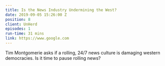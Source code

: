 ```yaml
---
title: Is the News Industry Undermining the West?
date: 2019-09-05 15:26:00 Z
position: 8
client: UnHerd
episodes: 1
run-time: 31 mins
link: https://www.google.com
---
```


Tim Montgomerie asks if a rolling, 24/7 news culture is damaging western democracies. Is it time to pause rolling news?